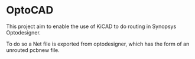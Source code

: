 # OptoCAD

This project aim to enable the use of KiCAD to do routing in Synopsys Optodesigner.

To do so a Net file is exported from optodesigner, which has the form of an unrouted pcbnew file.
